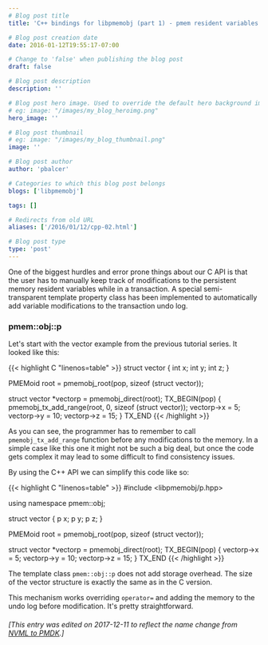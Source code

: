 ```yaml
---
# Blog post title
title: 'C++ bindings for libpmemobj (part 1) - pmem resident variables'

# Blog post creation date
date: 2016-01-12T19:55:17-07:00

# Change to 'false' when publishing the blog post
draft: false

# Blog post description
description: ''

# Blog post hero image. Used to override the default hero background image.
# eg: image: "/images/my_blog_heroimg.png"
hero_image: ''

# Blog post thumbnail
# eg: image: "/images/my_blog_thumbnail.png"
image: ''

# Blog post author
author: 'pbalcer'

# Categories to which this blog post belongs
blogs: ['libpmemobj']

tags: []

# Redirects from old URL
aliases: ['/2016/01/12/cpp-02.html']

# Blog post type
type: 'post'
---
```


One of the biggest hurdles and error prone things about our C API is that the
user has to manually keep track of modifications to the persistent memory resident
variables while in a transaction. A special semi-transparent template property
class has been implemented to automatically add variable modifications to the
transaction undo log.

### pmem::obj::p

Let's start with the vector example from the previous tutorial series. It looked
like this:

{{< highlight C "linenos=table" >}}
struct vector {
int x;
int y;
int z;
}

PMEMoid root = pmemobj_root(pop, sizeof (struct vector));

struct vector \*vectorp = pmemobj_direct(root);
TX_BEGIN(pop) {
pmemobj_tx_add_range(root, 0, sizeof (struct vector));
vectorp->x = 5;
vectorp->y = 10;
vectorp->z = 15;
} TX_END
{{< /highlight >}}

As you can see, the programmer has to remember to call `pmemobj_tx_add_range`
function before any modifications to the memory. In a simple case like this one
it might not be such a big deal, but once the code gets complex it may lead to
some difficult to find consistency issues.

By using the C++ API we can simplify this code like so:

{{< highlight C "linenos=table" >}}
#include <libpmemobj/p.hpp>

using namespace pmem::obj;

struct vector {
p<int> x;
p<int> y;
p<int> z;
}

PMEMoid root = pmemobj_root(pop, sizeof (struct vector));

struct vector \*vectorp = pmemobj_direct(root);
TX_BEGIN(pop) {
vectorp->x = 5;
vectorp->y = 10;
vectorp->z = 15;
} TX_END
{{< /highlight >}}

The template class `pmem::obj::p` does not add storage overhead. The size of
the vector structure is exactly the same as in the C version.

This mechanism works overriding `operator=` and adding the memory to the undo log
before modification. It's pretty straightforward.

###### [This entry was edited on 2017-12-11 to reflect the name change from [NVML to PMDK](/blog/2017/12/announcing-the-persistent-memory-development-kit).]
